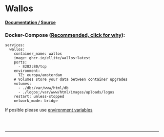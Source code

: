 # **Wallos**

#### [Documentation / Source](https://github.com/ellite/Wallos)

### Docker-Compose ([Recommended, click for why](https://docs.docker.com/compose/intro/features-uses/)):

```
services:
  wallos:
    container_name: wallos
    image: ghcr.io/ellite/wallos:latest
    ports:
      - 8282:80/tcp
    environment:
      TZ: europa/amsterdam
    # Volumes store your data between container upgrades
    volumes:
      - ./db:/var/www/html/db
      - ./logos:/var/www/html/images/uploads/logos
    restart: unless-stopped
    network_mode: bridge
```

If posible please use [environment variables](https://docs.docker.com/compose/environment-variables/set-environment-variables/)

<br><br>

---